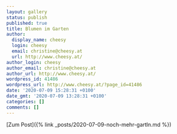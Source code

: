 ```yaml
---
layout: gallery
status: publish
published: true
title: Blumen im Garten
author:
  display_name: cheesy
  login: cheesy
  email: christine@cheesy.at
  url: http://www.cheesy.at/
author_login: cheesy
author_email: christine@cheesy.at
author_url: http://www.cheesy.at/
wordpress_id: 41486
wordpress_url: http://www.cheesy.at/?page_id=41486
date: '2020-07-09 15:28:31 +0100'
date_gmt: '2020-07-09 13:28:31 +0100'
categories: []
comments: []
---
```

<!-- wp:core-embed/wordpress {"url":"http://www.cheesy.at/2020/07/noch-mehr-gartln/","type":"rich","providerNameSlug":"cheesy-at","className":""} -->
[Zum Post]({% link _posts/2020-07-09-noch-mehr-gartln.md %})
<!-- /wp:core-embed/wordpress -->
<!-- wp:paragraph --><!-- /wp:paragraph -->
